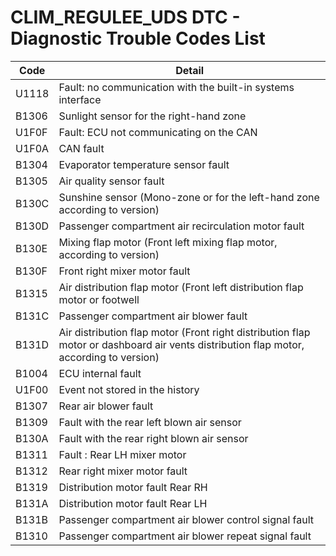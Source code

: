 # CLIM_REGULEE_UDS DTC - Diagnostic Trouble Codes List

| Code | Detail |
| - | - |
| U1118 | Fault: no communication with the built-in systems interface |
| B1306 | Sunlight sensor for the right-hand zone |
| U1F0F | Fault: ECU not communicating on the CAN |
| U1F0A | CAN fault |
| B1304 | Evaporator temperature sensor fault |
| B1305 | Air quality sensor fault |
| B130C | Sunshine sensor (Mono-zone or for the left-hand zone according to version) |
| B130D | Passenger compartment air recirculation motor fault |
| B130E | Mixing flap motor (Front left mixing flap motor, according to version) |
| B130F | Front right mixer motor fault |
| B1315 | Air distribution flap motor (Front left distribution flap motor or footwell |
| B131C | Passenger compartment air blower fault |
| B131D | Air distribution flap motor (Front right distribution flap motor or dashboard air vents distribution flap motor, according to version) |
| B1004 | ECU internal fault |
| U1F00 | Event not stored in the history |
| B1307 | Rear air blower fault |
| B1309 | Fault with the rear left blown air sensor |
| B130A | Fault with the rear right blown air sensor |
| B1311 | Fault : Rear LH mixer motor |
| B1312 | Rear right mixer motor fault |
| B1319 | Distribution motor fault Rear RH |
| B131A | Distribution motor fault Rear LH |
| B131B | Passenger compartment air blower control signal fault |
| B1310 | Passenger compartment air blower repeat signal fault |
